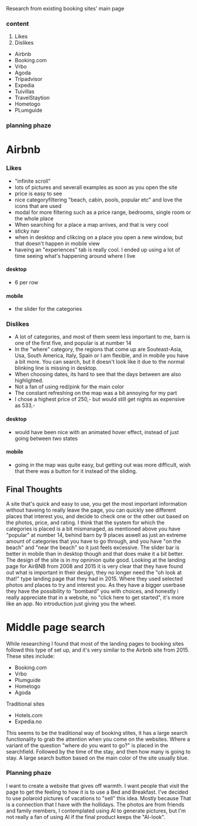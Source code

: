 Research from existing booking sites' main page

### content
1. Likes
2. Dislikes

+ Airbnb
+ Booking.com
+ Vrbo
+ Agoda
+ Tripadvisor
+ Expedia
+ Tuivillas
+ TravelStaytion
+ Hometogo
+ PLumguide

### planning phaze

# Airbnb

### Likes
+ "infinite scroll"
+ lots of pictures and severall examples as soon as you open the site
+ price is easy to see
+ nice categoryfiltering "beach, cabin, pools, popular etc" and love the icons that are used
+ modal for more filtering such as a price range, bedrooms, single room or the whole place
+ When searching for a place a map arrives, and that is very cool
+ sticky nav
+ when in desktop and clikcing on a place you open a new window, but that doesn't happen in mobile view
+ haveing an "experiences" tab is really cool. I ended up using a lot of time seeing what's happening around where I live

#### desktop
+ 6 per row

#### mobile
+ the slider for the categories


### Dislikes
+ A lot of categories, and most of them seem less important to me, barn is one of the first five, and popular is at number 14
+ In the "where" category, the regions that come up are Souteast-Asia, Usa, South America, Italy, Spain or I am flexible, and in mobile you have a bit more. You can search, but it doesn't look like it due to the normal blinking line is missing in desktop.
+ When choosing dates, its hard to see that the days between are also highlighted. 
+ Not a fan of using red/pink for the main color
+ The constant refreshing on the map was a bit annoying for my part
+ I chose a highest price of 250,- but would still get nights as expensive as 533,-
#### desktop
+ would have been nice with an animated hover effect, instead of just going between two states 
#### mobile
+ going in the map was quite easy, but getting out was more difficult, wish that there was a button for it instead of the sliding.

## Final Thoughts
A site that's quick and easy to use, you get the most important information without haveing to really leave the page, you can quickly see different places that interest you, and decide to check one or the other out based on the photos, price, and rating.
I think that the system for which the categories is placed is a bit mismanaged, as mentioned above you have "popular" at number 14, behind barn by 9 places aswell as just an extreme amount of categories that you have to go through, and you have "on the beach" and "near the beach" so it just feels excessive. The slider bar is better in mobile than in desktop though and that does make it a bit better.
The design of the site is in my opninion quite good. Looking at the landing page for AirBNB from 2008 and 2015 it is very clear that they have found out what is important in their design, they no longer need the "oh look at that!" type landing page that they had in 2015. Where they used selected photos and places to try and interest you. As they have a bigger userbase they have the possibility to "bombard" you with choices, and honestly i really appreciate that in a website, no "click here to get started", it's more like an app. No introduction just giving you the wheel.


# Middle page search

While researching I found that most of the landing pages to booking sites followd this type of set up, and it's very similar to the Airbnb site from 2015. These sites include:
+ Booking.com
+ Vrbo
+ Plumguide
+ Hometogo
+ Agoda

Traditional sites
+ Hotels.com
+ Expedia.no

This seems to be the traditional way of booking stites, it has a large search functionality to grab the attention when you come on the websites. Where a variant of the question "where do you want to go?" is placed in the searchfield. Followed by the time of the stay, and then how many is going to stay. A large search button based on the main color of the site usually blue. 


### Planning phaze

I want to create a website that gives off warmth. I want people that visit the page to get the feeling to how it is to use a Bed and Breakfast. I've decided to use polaroid pictures of vacations to "sell" this idea. Mostly because That is a connection that I have with the hollidays. The photos are from friends and family members, I contemplated using AI to generate pictures, but I'm not really a fan of using AI if the final product keeps the "AI-look".
